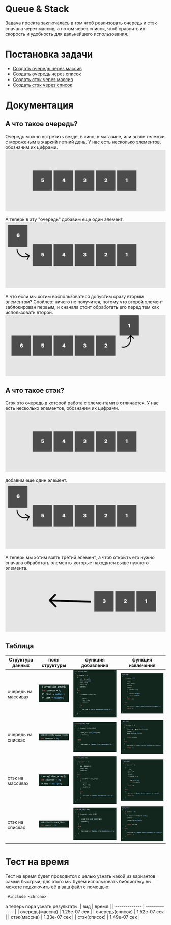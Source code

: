 
# Queue & Stack 

Задача проекта заключалась в том чтоб реализовать очередь и стэк сначала через массив, а потом через список, чтоб сравнить их скорость и удобность для дальнейшего использования.


# Постановка задачи

 - [Создать очередь через массив](https://github.com/brainbreaker-2/stack-queue/blob/ff3d9126d1c13d9a8e71cb94fedf80deed46d1f6/queue_array.cpp)
 - [Создать очередь через список](https://github.com/brainbreaker-2/stack-queue/blob/ff3d9126d1c13d9a8e71cb94fedf80deed46d1f6/queue_lst.cpp)
 - [Создать стэк через массив](https://github.com/brainbreaker-2/stack-queue/blob/ff3d9126d1c13d9a8e71cb94fedf80deed46d1f6/stack_array.cpp)
  - [Создать стэк через список](https://github.com/brainbreaker-2/stack-queue/blob/ff3d9126d1c13d9a8e71cb94fedf80deed46d1f6/stack_lst.cpp)


# Документация

## А что такое очередь? 

Очередь можно встретить везде, в кино, в магазине, или возле тележки с мороженым в жаркий летний день.
У нас есть несколько элементов, обозначим их цифрами.
![step1](https://github.com/brainbreaker-2/Queue-Stack/blob/fea5c568065acbc47e9c78d65f20b03cebbf0e65/IMG/queue/5element.png)

А теперь в эту "очередь" добавим еще один элемент.
![step2](https://github.com/brainbreaker-2/Queue-Stack/blob/fea5c568065acbc47e9c78d65f20b03cebbf0e65/IMG/queue/new%20element.png)

А что если мы хотим воспользоваться допустим сразу вторым элементом? 
Спойлер: ничего не получится, потому что второй элемент заблокирован первым, и сначала стоит обработать его перед тем как использовать второй.
![step3](https://github.com/brainbreaker-2/Queue-Stack/blob/fea5c568065acbc47e9c78d65f20b03cebbf0e65/IMG/queue/element%20go%20za%20bread.png)

## А что такое стэк? 

Стэк это очередь в которой работа с элементами в отличается.
У нас есть несколько элементов, обозначим их цифрами.
![step1](https://github.com/brainbreaker-2/Queue-Stack/blob/fea5c568065acbc47e9c78d65f20b03cebbf0e65/IMG/stack/5element.png)

добавим еще один элемент.
![step2](https://github.com/brainbreaker-2/Queue-Stack/blob/fea5c568065acbc47e9c78d65f20b03cebbf0e65/IMG/stack/new%20element.png)

А теперь мы хотим взять третий элемент, а чтоб открыть его нужно сначала обработать элементы которые находятся выше нужного элемента.
![step3](https://github.com/brainbreaker-2/Queue-Stack/blob/fea5c568065acbc47e9c78d65f20b03cebbf0e65/IMG/stack/free%203element.png)
## Таблица

| Структура данных | поля структуры | функция добавления | функция извлечения |
| --- | --- | --- | --- |
| очередь на массивах |  ![pole](https://github.com/brainbreaker-2/Queue-Stack/blob/537a9d629900858bee901908079ea87612ce744b/IMG/code/queue_array/%D0%BF%D0%BE%D0%BB%D1%8F.png) | ![dob](https://github.com/brainbreaker-2/Queue-Stack/blob/537a9d629900858bee901908079ea87612ce744b/IMG/code/queue_array/%D0%B4%D0%BE%D0%B1%D0%B0%D0%B2%D0%BB%D0%B5%D0%BD%D0%B8%D0%B5.png) | ![izv](https://github.com/brainbreaker-2/Queue-Stack/blob/537a9d629900858bee901908079ea87612ce744b/IMG/code/queue_array/%D1%83%D0%B4%D0%B0%D0%BB%D0%B5%D0%BD%D0%B8%D0%B5.png) | 
| очередь на списках |  ![pole](https://github.com/brainbreaker-2/Queue-Stack/blob/main/IMG/code/queue_list/%D0%BF%D0%BE%D0%BB%D1%8F.png)| ![dob](https://github.com/brainbreaker-2/Queue-Stack/blob/main/IMG/code/queue_list/%D0%B4%D0%BE%D0%B1%D0%B0%D0%B2%D0%BB%D0%B5%D0%BD%D0%B8%D0%B5.png) | ![izv](https://github.com/brainbreaker-2/Queue-Stack/blob/main/IMG/code/queue_list/%D1%83%D0%B4%D0%B0%D0%BB%D0%B5%D0%BD%D0%B8%D0%B5.png) | 
| стэк на массивах |  ![pole](https://github.com/brainbreaker-2/Queue-Stack/blob/main/IMG/code/stack_array/%D0%BF%D0%BE%D0%BB%D1%8F.png) | ![dob](https://github.com/brainbreaker-2/Queue-Stack/blob/main/IMG/code/stack_array/%D0%B4%D0%BE%D0%B1%D0%B0%D0%B2%D0%BB%D0%B5%D0%BD%D0%B8%D0%B5.png) | ![izv](https://github.com/brainbreaker-2/Queue-Stack/blob/main/IMG/code/stack_array/%D1%83%D0%B4%D0%B0%D0%BB%D0%B5%D0%BD%D0%B8%D0%B5.png) | 
| стэк на списках |  ![pole](https://github.com/brainbreaker-2/Queue-Stack/blob/main/IMG/code/stack_list/%D0%BF%D0%BE%D0%BB%D1%8F.png)| ![dob](https://github.com/brainbreaker-2/Queue-Stack/blob/main/IMG/code/stack_list/%D0%B4%D0%BE%D0%B1%D0%B0%D0%B2%D0%BB%D0%B5%D0%BD%D0%B8%D0%B5.png) | ![izv](https://github.com/brainbreaker-2/Queue-Stack/blob/main/IMG/code/stack_list/%D1%83%D0%B4%D0%B0%D0%BB%D0%B5%D0%BD%D0%B8%D0%B5.png) |


# Тест на время

Тест на время будет проводится с целью узнать какой из вариантов самый быстрый, для этого мы будем использовать библиотеку <chrono> вы можете подключить её в ваш файл с помощью:
```http
 #include <chrono>
```

а теперь пора узнать результаты:
| вид  | время |
| ------------- | ------------- |
| очередь(массив)  | 1.25e-07 сек  |
| очередь(список)  | 1.52e-07 сек  |
| стэк(массив)  | 1.33e-07 сек  |
| стэк(список)  | 1.49e-07 сек  |
